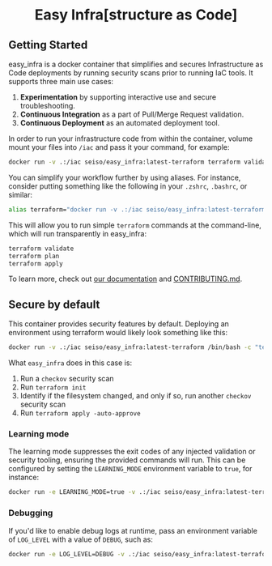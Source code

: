 <h1 align="center">Easy Infra[structure as Code]</h1>

## Getting Started

easy_infra is a docker container that simplifies and secures Infrastructure as Code deployments by running security scans prior to running IaC tools. It
supports three main use cases:

1. **Experimentation** by supporting interactive use and secure troubleshooting.
1. **Continuous Integration** as a part of Pull/Merge Request validation.
1. **Continuous Deployment** as an automated deployment tool.

In order to run your infrastructure code from within the container, volume mount your files into `/iac` and pass it your command, for example:

```bash
docker run -v .:/iac seiso/easy_infra:latest-terraform terraform validate
```

You can simplify your workflow further by using aliases. For instance, consider putting something like the following in your `.zshrc`, `.bashrc`, or similar:

```bash
alias terraform="docker run -v .:/iac seiso/easy_infra:latest-terraform terraform"
```

This will allow you to run simple `terraform` commands at the command-line, which will run transparently in easy_infra:

```bash
terraform validate
terraform plan
terraform apply
```

To learn more, check out [our documentation](https://easy-infra.readthedocs.io/) and [CONTRIBUTING.md](./CONTRIBUTING.md).

## Secure by default

This container provides security features by default.  Deploying an environment using terraform would likely look something like this:

```bash
docker run -v .:/iac seiso/easy_infra:latest-terraform /bin/bash -c "terraform init && terraform apply -auto-approve"
```

What `easy_infra` does in this case is:

1. Run a `checkov` security scan
1. Run `terraform init`
1. Identify if the filesystem changed, and only if so, run another `checkov` security scan
1. Run `terraform apply -auto-approve`

### Learning mode

The learning mode suppresses the exit codes of any injected validation or security tooling, ensuring the provided commands will run.  This can be configured by
setting the `LEARNING_MODE` environment variable to `true`, for instance:

```bash
docker run -e LEARNING_MODE=true -v .:/iac seiso/easy_infra:latest-terraform terraform apply -auto-approve
```

### Debugging

If you'd like to enable debug logs at runtime, pass an environment variable of `LOG_LEVEL` with a value of `DEBUG`, such as:

```bash
docker run -e LOG_LEVEL=DEBUG -v .:/iac seiso/easy_infra:latest-terraform terraform validate
```

